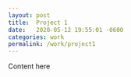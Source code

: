 ```yaml
---
layout: post
title:  Project 1
date:   2020-05-12 19:55:01 -0600
categories: work
permalink: /work/project1
---
```


Content here